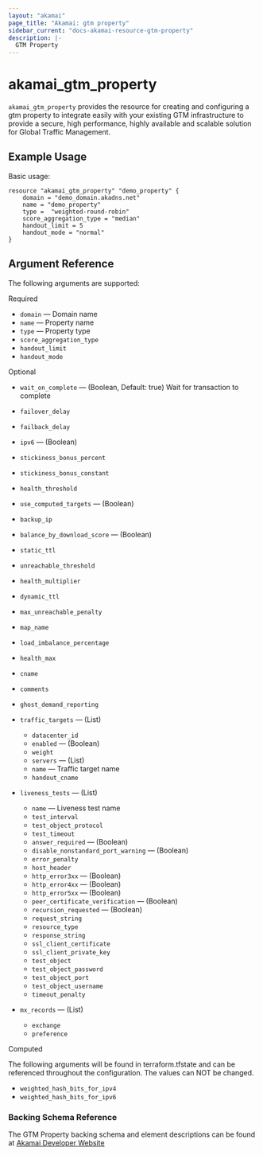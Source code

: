 ```yaml
---
layout: "akamai"
page_title: "Akamai: gtm property"
sidebar_current: "docs-akamai-resource-gtm-property"
description: |-
  GTM Property
---
```


# akamai_gtm_property

`akamai_gtm_property` provides the resource for creating and configuring a gtm property to integrate easily with your existing GTM infrastructure to provide a secure, high performance, highly available and scalable solution for Global Traffic Management.

## Example Usage

Basic usage:

```hcl
resource "akamai_gtm_property" "demo_property" {
    domain = "demo_domain.akadns.net"
    name = "demo_property"
    type =  "weighted-round-robin"
    score_aggregation_type = "median"
    handout_limit = 5
    handout_mode = "normal"
}
```

## Argument Reference

The following arguments are supported:

Required

* `domain` — Domain name 
* `name` — Property name  
* `type` — Property type  
* `score_aggregation_type`
* `handout_limit` 
* `handout_mode`  

Optional
 
* `wait_on_complete` — (Boolean, Default: true) Wait for transaction to complete
* `failover_delay`
* `failback_delay`
* `ipv6` — (Boolean)
* `stickiness_bonus_percent`
* `stickiness_bonus_constant`
* `health_threshold`
* `use_computed_targets` — (Boolean)
* `backup_ip`
* `balance_by_download_score` — (Boolean)
* `static_ttl`
* `unreachable_threshold`
* `health_multiplier`
* `dynamic_ttl`
* `max_unreachable_penalty`
* `map_name`
* `load_imbalance_percentage`
* `health_max`
* `cname`
* `comments`
* `ghost_demand_reporting`
* `traffic_targets` — (List)
  * `datacenter_id`
  * `enabled` — (Boolean)
  * `weight`
  * `servers` — (List)
  * `name` — Traffic target name
  * `handout_cname`
* `liveness_tests` — (List)

  * `name` — Liveness test name
  * `test_interval`
  * `test_object_protocol`
  * `test_timeout`
  * `answer_required` — (Boolean)
  * `disable_nonstandard_port_warning` — (Boolean)
  * `error_penalty`
  * `host_header`
  * `http_error3xx` — (Boolean)
  * `http_error4xx` — (Boolean)
  * `http_error5xx` — (Boolean)
  * `peer_certificate_verification` — (Boolean)
  * `recursion_requested` — (Boolean)
  * `request_string`
  * `resource_type`
  * `response_string`
  * `ssl_client_certificate`
  * `ssl_client_private_key`
  * `test_object`
  * `test_object_password`
  * `test_object_port`
  * `test_object_username`
  * `timeout_penalty`
* `mx_records` — (List)

  * `exchange`
  * `preference`

Computed

The following arguments will be found in terraform.tfstate and can be referenced throughout the configuration. The values can NOT be changed.

* `weighted_hash_bits_for_ipv4`
* `weighted_hash_bits_for_ipv6`

### Backing Schema Reference

The GTM Property backing schema and element descriptions can be found at [Akamai Developer Website](https://developer.akamai.com/api/web_performance/global_traffic_management/v1.html#property)

